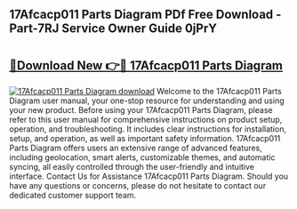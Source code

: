 ## 17Afcacp011 Parts Diagram PDf Free Download - Part-7RJ Service Owner Guide 0jPrY

# <h2><a href="http://dfnr39k.blite.top/?on=17Afcacp011+Parts+Diagram">🔗Download New 👉🔴 17Afcacp011 Parts Diagram</a></h2>

[![17Afcacp011 Parts Diagram download](https://i.imgur.com/lujVjoI.png)](http://dfnr39k.blite.top/?on=17Afcacp011+Parts+Diagram)
Welcome to the 17Afcacp011 Parts Diagram user manual, your one-stop resource for understanding and using your new product. Before using your 17Afcacp011 Parts Diagram, please refer to this user manual for comprehensive instructions on product setup, operation, and troubleshooting. It includes clear instructions for installation, setup, and operation, as well as important safety information. 17Afcacp011 Parts Diagram offers users an extensive range of advanced features, including geolocation, smart alerts, customizable themes, and automatic syncing, all easily controlled through the user-friendly and intuitive interface. Contact Us for Assistance 17Afcacp011 Parts Diagram. Should you have any questions or concerns, please do not hesitate to contact our dedicated customer support team.
